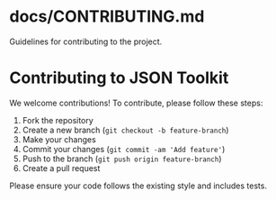 # docs/CONTRIBUTING.md
Guidelines for contributing to the project.

# Contributing to JSON Toolkit

We welcome contributions! To contribute, please follow these steps:

1. Fork the repository
2. Create a new branch (`git checkout -b feature-branch`)
3. Make your changes
4. Commit your changes (`git commit -am 'Add feature'`)
5. Push to the branch (`git push origin feature-branch`)
6. Create a pull request

Please ensure your code follows the existing style and includes tests.